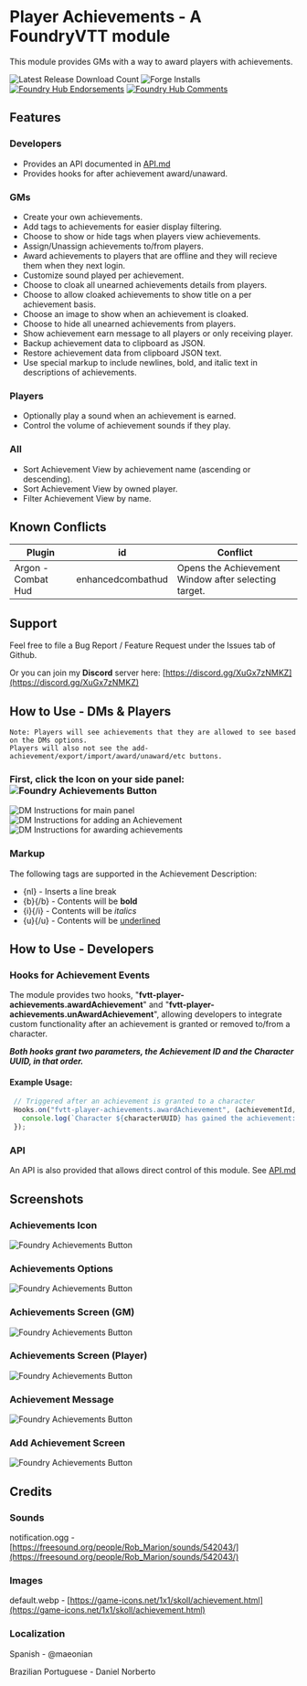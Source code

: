 # Player Achievements - A FoundryVTT module

This module provides GMs with a way to award players with achievements.

![Latest Release Download Count](https://img.shields.io/badge/dynamic/json?label=Downloads@latest&query=assets%5B1%5D.download_count&url=https%3A%2F%2Fapi.github.com%2Frepos%2FEddieDover%2Ffvtt-player-achievements%2Freleases%2Flatest)
![Forge Installs](https://img.shields.io/badge/dynamic/json?label=Forge%20Installs&query=package.installs&suffix=%25&url=https%3A%2F%2Fforge-vtt.com%2Fapi%2Fbazaar%2Fpackage%2Ffvtt-player-achievements&colorB=4aa94a)
[![Foundry Hub Endorsements](https://img.shields.io/endpoint?logoColor=white&url=https%3A%2F%2Fwww.foundryvtt-hub.com%2Fwp-json%2Fhubapi%2Fv1%2Fpackage%2Ffvtt-player-achievements%2Fshield%2Fendorsements)](https://www.foundryvtt-hub.com/package/fvtt-player-achievements/)
[![Foundry Hub Comments](https://img.shields.io/endpoint?logoColor=white&url=https%3A%2F%2Fwww.foundryvtt-hub.com%2Fwp-json%2Fhubapi%2Fv1%2Fpackage%2Ffvtt-player-achievements%2Fshield%2Fcomments)](https://www.foundryvtt-hub.com/package/fvtt-player-achievements/)

## Features

### Developers

- Provides an API documented in [API.md](./API.md)
- Provides hooks for after achievement award/unaward.

### GMs

- Create your own achievements.
- Add tags to achievements for easier display filtering.
- Choose to show or hide tags when players view achievements.
- Assign/Unassign achievements to/from players.
- Award achievements to players that are offline and they will recieve them when they next login.
- Customize sound played per achievement.
- Choose to cloak all unearned achievements details from players.
- Choose to allow cloaked achievements to show title on a per achievement basis.
- Choose an image to show when an achievement is cloaked.
- Choose to hide all unearned achievements from players.
- Show achievement earn message to all players or only receiving player.
- Backup achievement data to clipboard as JSON.
- Restore achievement data from clipboard JSON text.
- Use special markup to include newlines, bold, and italic text in descriptions of achievements.

### Players

- Optionally play a sound when an achievement is earned.
- Control the volume of achievement sounds if they play.

### All

- Sort Achievement View by achievement name (ascending or descending).
- Sort Achievement View by owned player.
- Filter Achievement View by name.

## Known Conflicts

| Plugin | id | Conflict |
| --- | --- | --- |
| Argon - Combat Hud | enhancedcombathud | Opens the Achievement Window after selecting target. |

## Support

Feel free to file a Bug Report / Feature Request under the Issues tab of Github.

Or you can join my **Discord** server here: [https://discord.gg/XuGx7zNMKZ](https://discord.gg/XuGx7zNMKZ)

## How to Use - DMs & Players

    Note: Players will see achievements that they are allowed to see based on the DMs options.
    Players will also not see the add-achievement/export/import/award/unaward/etc buttons.

### First, click the Icon on your side panel: <img src="./previews/achievementsIcon.png" title="Foundry Achievements Button"></img>

<img src="./previews/achievementScreenDMInstructions.png" title="DM Instructions for main panel" />

<img src="./previews/addAchievementScreenDMInstructions.png" title="DM Instructions for adding an Achievement" />

<img src="./previews/achievementScreenDMInstructions2.png" title="DM Instructions for awarding achievements" />

### Markup

The following tags are supported in the Achievement Description:

- {nl} - Inserts a line break
- {b}{/b} - Contents will be <b>bold</b>
- {i}{/i} - Contents will be <i>italics</i>
- {u}{/u} - Contents will be <u>underlined</u>

## How to Use - Developers

### Hooks for Achievement Events

The module provides two hooks, "**fvtt-player-achievements.awardAchievement**" and "**fvtt-player-achievements.unAwardAchievement**", allowing developers to integrate custom functionality after an achievement is granted or removed to/from a character.

***Both hooks grant two parameters, the Achievement ID and the Character UUID, in that order.***

#### Example Usage:

 ```javascript
  // Triggered after an achievement is granted to a character
  Hooks.on("fvtt-player-achievements.awardAchievement", (achievementId, characterUUID) => {
    console.log(`Character ${characterUUID} has gained the achievement: ${achievementId}`);
  });
```

### API

An API is also provided that allows direct control of this module. See [API.md](./API.md)

## Screenshots

### Achievements Icon

  <img src="./previews/achievementsIcon.png" title="Foundry Achievements Button"></img>

### Achievements Options

  <img src="./previews/achievementsOptions.png" title="Foundry Achievements Button"></img>

### Achievements Screen (GM)

  <img src="./previews/achievementScreen.png" title="Foundry Achievements Button"></img>

### Achievements Screen (Player)

  <img src="./previews/playerAchevementScreen.png" title="Foundry Achievements Button"></img>

### Achievement Message

  <img src="./previews/achievementMessage.png" title="Foundry Achievements Button"></img>

### Add Achievement Screen

  <img src="./previews/addAchievementScreen.png" title="Foundry Achievements Button"></img>

## Credits

### Sounds

  notification.ogg - [https://freesound.org/people/Rob_Marion/sounds/542043/](https://freesound.org/people/Rob_Marion/sounds/542043/)

### Images

  default.webp - [https://game-icons.net/1x1/skoll/achievement.html](https://game-icons.net/1x1/skoll/achievement.html)

### Localization

  Spanish - @maeonian

  Brazilian Portuguese - Daniel Norberto
